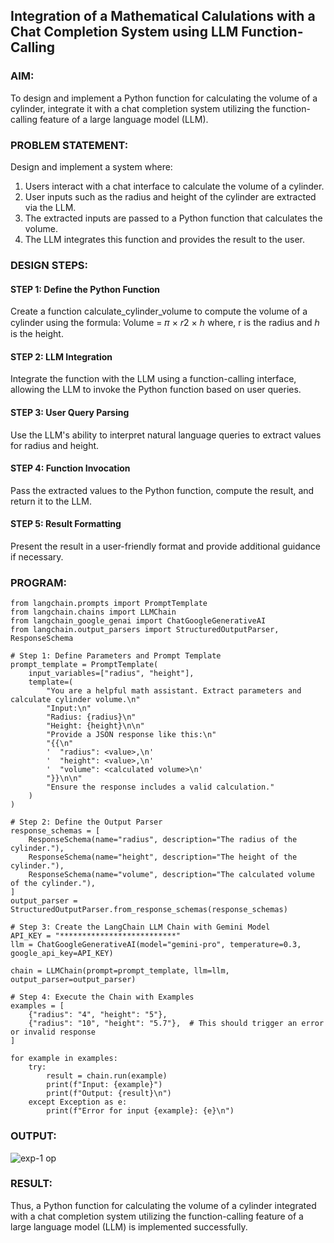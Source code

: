 ## Integration of a Mathematical Calulations with a Chat Completion System using LLM Function-Calling

### AIM:
To design and implement a Python function for calculating the volume of a cylinder, integrate it with a chat completion system utilizing the function-calling feature of a large language model (LLM).

### PROBLEM STATEMENT:

Design and implement a system where:

1. Users interact with a chat interface to calculate the volume of a cylinder.
2. User inputs such as the radius and height of the cylinder are extracted via the LLM.
3. The extracted inputs are passed to a Python function that calculates the volume.
4. The LLM integrates this function and provides the result to the user.

### DESIGN STEPS:

#### STEP 1: Define the Python Function
Create a function calculate_cylinder_volume to compute the volume of a cylinder using the formula:
Volume = 𝜋 × 𝑟2 × ℎ
where, r is the radius and ℎ is the height.

#### STEP 2: LLM Integration
Integrate the function with the LLM using a function-calling interface, allowing the LLM to invoke the Python function based on user queries.

#### STEP 3: User Query Parsing
Use the LLM's ability to interpret natural language queries to extract values for radius and height.

#### STEP 4: Function Invocation
Pass the extracted values to the Python function, compute the result, and return it to the LLM.

#### STEP 5: Result Formatting
Present the result in a user-friendly format and provide additional guidance if necessary.

### PROGRAM:

```
from langchain.prompts import PromptTemplate
from langchain.chains import LLMChain
from langchain_google_genai import ChatGoogleGenerativeAI
from langchain.output_parsers import StructuredOutputParser, ResponseSchema

# Step 1: Define Parameters and Prompt Template
prompt_template = PromptTemplate(
    input_variables=["radius", "height"],
    template=(
        "You are a helpful math assistant. Extract parameters and calculate cylinder volume.\n"
        "Input:\n"
        "Radius: {radius}\n"
        "Height: {height}\n\n"
        "Provide a JSON response like this:\n"
        "{{\n"
        '  "radius": <value>,\n'
        '  "height": <value>,\n'
        '  "volume": <calculated volume>\n'
        "}}\n\n"
        "Ensure the response includes a valid calculation."
    )
)

# Step 2: Define the Output Parser
response_schemas = [
    ResponseSchema(name="radius", description="The radius of the cylinder."),
    ResponseSchema(name="height", description="The height of the cylinder."),
    ResponseSchema(name="volume", description="The calculated volume of the cylinder."),
]
output_parser = StructuredOutputParser.from_response_schemas(response_schemas)

# Step 3: Create the LangChain LLM Chain with Gemini Model
API_KEY = "**************************"
llm = ChatGoogleGenerativeAI(model="gemini-pro", temperature=0.3, google_api_key=API_KEY)

chain = LLMChain(prompt=prompt_template, llm=llm, output_parser=output_parser)

# Step 4: Execute the Chain with Examples
examples = [
    {"radius": "4", "height": "5"},
    {"radius": "10", "height": "5.7"},  # This should trigger an error or invalid response
]

for example in examples:
    try:
        result = chain.run(example)
        print(f"Input: {example}")
        print(f"Output: {result}\n")
    except Exception as e:
        print(f"Error for input {example}: {e}\n")

```

### OUTPUT:

![exp-1 op](https://github.com/user-attachments/assets/e47738b8-f5a2-435a-9c25-74b4dd39caca)

### RESULT:

Thus, a Python function for calculating the volume of a cylinder integrated with a chat completion system utilizing the function-calling feature of a large language model (LLM) is implemented successfully.
